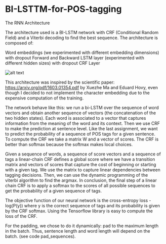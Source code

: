 # BI-LSTTM-for-POS-tagging

The RNN Architecture

The architecture used is a BI-LSTM network with CRF (Conditional Random Field) and a Viterbi decoding to find the best sequence. The architecture is composed of:

Word embeddings (we experimented with different embedding dimensions) with dropout
Forward and Backward LSTM layer (experimented with different hidden sizes) with dropout
CRF Layer

![alt text](https://guillaumegenthial.github.io/assets/bi-lstm.png) 

This architecture was inspired by the scientific paper: https://arxiv.org/pdf/1603.01354.pdf by Xuezhe Ma and Eduard Hovy, even though I decided to not implement the character embedding due to the expensive computation of the training. 

The network behave like this: we run a bi-LSTM over the sequence of word vectors and obtain another sequence of vectors (the concatenation of the two hidden states). Each word is associated to a vector that captures information from the meaning of the word and its context. 
Then we use CRF to make the prediction at sentence level. Like the last assignment, we want to predict the probability of a sequence of POS tags for a given sentence. To compute the CRF we take a matrix W and a vector of scores. The CRF is better than softmax because the softmax makes local choices. 

Given a sequence of words, a sequence of score vectors and a sequence of tags a linear-chain CRF defines a global score where we have a transition matrix and vectors of scores that capture the cost of beginning or starting with a given tag. We use the matrix to capture linear dependencies between tagging decisions. Then, we can use the dynamic programming of the viterbi algorithm to find the argmax. In conclusion, the final step of a linear chain CRF is to apply a softmax to the scores of all possible sequences to get the probability of a given sequence of tags. 

The objective function of our neural network is the cross-entropy loss -log(P(y)) where y is the correct sequence of tags and its probability is given by the CRF softmax. Using the Tensorflow library is easy to compute the loss of the CRF.

For the padding, we chose to do it dynamically: pad to the maximum length in the batch. Thus, sentence length and word length will depend on the batch. (see code pad_sequences).



